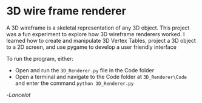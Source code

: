 # 3D wire frame renderer
A 3D wireframe is a skeletal representation of any 3D object.
This project was a fun experiment to explore how 3D wireframe renderers worked. I learned how to create and manipulate 3D Vertex Tables, project a 3D object to a 2D screen, and use pygame to develop a user friendly interface


To run the program, either:
- Open and run the ```3D_Renderer.py``` file in the Code folder
- Open a terminal and navigate to the Code folder at ```3D_Renderer\Code``` and enter the command ```python 3D_Renderer.py```

-*Lancelot*
